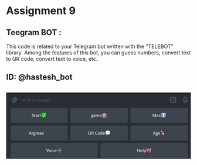 # Assignment 9


## Teegram BOT :

This code is related to your Telegram bot written with the  "TELEBOT" library. Among the features of this bot, you can guess numbers, convert text to QR code, convert text to voice, etc.

## ID: @hastesh_bot

![screanshot](/assignment%209/Screenshot%20(145).png)
---